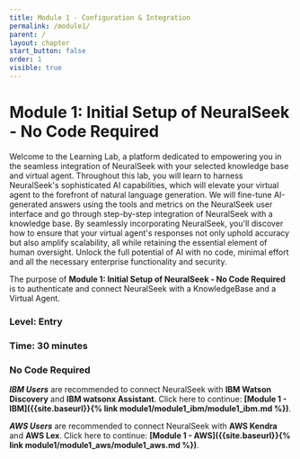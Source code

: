 ```yaml
---
title: Module 1 - Configuration & Integration
permalink: /module1/
parent: /
layout: chapter
start_button: false
order: 1
visible: true
---
```


# Module 1: Initial Setup of NeuralSeek - No Code Required

Welcome to the Learning Lab, a platform dedicated to empowering you in the seamless integration of NeuralSeek with your selected knowledge base and virtual agent. Throughout this lab, you will learn to harness NeuralSeek's sophisticated AI capabilities, which will elevate your virtual agent to the forefront of natural language generation. We will fine-tune AI-generated answers using the tools and metrics on the NeuralSeek user interface and go through step-by-step integration of NeuralSeek with a knowledge base. By seamlessly incorporating NeuralSeek, you'll discover how to ensure that your virtual agent's responses not only uphold accuracy but also amplify scalability, all while retaining the essential element of human oversight. Unlock the full potential of AI with no code, minimal effort and all the necessary enterprise functionality and security.

The purpose of **Module 1: Initial Setup of NeuralSeek - No Code Required** is to authenticate and connect NeuralSeek with a KnowledgeBase and a Virtual Agent. 

### Level: Entry
### Time: 30 minutes
### No Code Required

**_IBM Users_** are recommended to connect NeuralSeek with **IBM Watson Discovery** and **IBM watsonx Assistant**. Click here to continue: **[Module 1 - IBM]({{site.baseurl}}{% link module1/module1_ibm/module1_ibm.md %})**.

**_AWS Users_** are recommended to connect NeuralSeek with **AWS Kendra** and **AWS Lex**. Click here to continue: **[Module 1 - AWS]({{site.baseurl}}{% link module1/module1_aws/module1_aws.md %})**.
